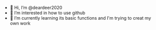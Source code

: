 - 👋 Hi, I’m @deardeer2020
- 👀 I’m interested in how to use github
- 🌱 I’m currently learning its basic functions and I'm trying to creat my own work

<!---
deardeer2020/deardeer2020 is a ✨ special ✨ repository because its `README.md` (this file) appears on your GitHub profile.
You can click the Preview link to take a look at your changes.
--->
